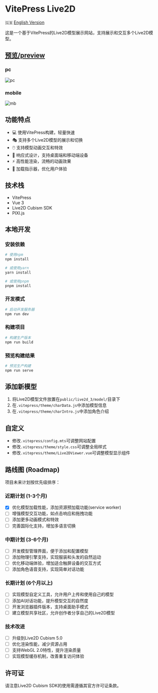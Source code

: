 # VitePress Live2D

🇬🇧 [English Version](README-US.md)

这是一个基于VitePress的Live2D模型展示网站，支持展示和交互多个Live2D模型。

## [预览/preview](https://live2d.youseeyou1daydayde.uk/)
### pc
![pc](https://live2d.youseeyou1daydayde.uk/preview/pc.png)
### mobile
![mb](https://live2d.youseeyou1daydayde.uk/preview/mb.png)
## 功能特点

- 💻 使用VitePress构建，轻量快速
- 🎭 支持多个Live2D模型的展示和切换
- 🖱️ 支持模型动画交互和特效
- 📱 响应式设计，支持桌面端和移动端设备
- ⚡ 高性能渲染，流畅的动画效果
- 🔄 加载指示器，优化用户体验

## 技术栈

- VitePress
- Vue 3
- Live2D Cubism SDK
- PIXI.js

## 本地开发

### 安装依赖

```bash
# 使用npm
npm install

# 或使用yarn
yarn install

# 或使用pnpm
pnpm install
```

### 开发模式

```bash
# 启动开发服务器
npm run dev
```

### 构建项目

```bash
# 构建生产版本
npm run build
```

### 预览构建结果

```bash
# 预览生产构建
npm run serve
```

## 添加新模型

1. 将Live2D模型文件放置在`public/live2d_3/model/`目录下
2. 在`.vitepress/theme/charData.js`中添加模型信息
3. 在`.vitepress/theme/charIntro.js`中添加角色介绍

## 自定义

- 修改`.vitepress/config.mts`可调整网站配置
- 修改`.vitepress/theme/style.css`可调整全局样式
- 修改`.vitepress/theme/Live2DViewer.vue`可调整模型显示组件

## 路线图 (Roadmap)

项目未来计划按优先级排序：

### 近期计划 (1-3个月)

- [x] 优化模型加载性能，添加资源预加载功能(service worker)
- [ ] 增强模型交互功能，如点击响应和拖拽功能
- [ ] 添加更多动画模式和特效
- [ ] 完善国际化支持，增加多语言切换

### 中期计划 (3-6个月)

- [ ] 开发模型管理界面，便于添加和配置模型
- [ ] 添加物理引擎支持，实现服装和头发的自然运动
- [ ] 优化移动端体验，增加适合触屏设备的交互方式
- [ ] 添加角色语音支持，实现简单对话功能

### 长期计划 (6个月以上)

- [ ] 实现模型自定义工具，允许用户上传和使用自己的模型
- [ ] 添加AI对话功能，提升模型交互的自然度
- [ ] 开发浏览器插件版本，支持桌面助手模式
- [ ] 建立模型共享社区，允许创作者分享自己的Live2D模型

### 技术改进

- [ ] 升级到Live2D Cubism 5.0
- [ ] 优化渲染性能，减少资源占用
- [ ] 支持WebGL 2.0特性，提升渲染质量
- [ ] 实现模型缓存机制，改善重复访问体验

## 许可证

请注意Live2D Cubism SDK的使用需遵循其官方许可证条款。
